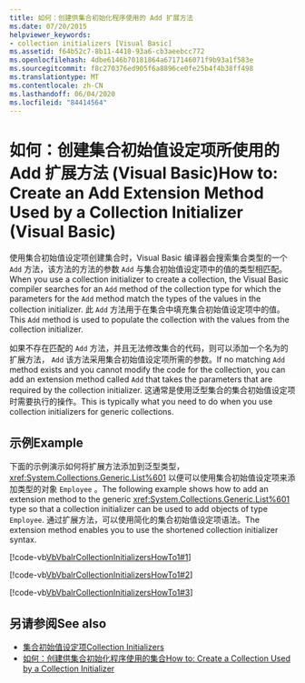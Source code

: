 ```yaml
---
title: 如何：创建供集合初始化程序使用的 Add 扩展方法
ms.date: 07/20/2015
helpviewer_keywords:
- collection initializers [Visual Basic]
ms.assetid: f64b52c7-8b11-4410-93a6-cb3aeebcc772
ms.openlocfilehash: 4dbe6146b70181864a6717146071f9b93a1f583e
ms.sourcegitcommit: f8c270376ed905f6a8896ce0fe25b4f4b38ff498
ms.translationtype: MT
ms.contentlocale: zh-CN
ms.lasthandoff: 06/04/2020
ms.locfileid: "84414564"
---
```

# <a name="how-to-create-an-add-extension-method-used-by-a-collection-initializer-visual-basic"></a><span data-ttu-id="55ec3-102">如何：创建集合初始值设定项所使用的 Add 扩展方法 (Visual Basic)</span><span class="sxs-lookup"><span data-stu-id="55ec3-102">How to: Create an Add Extension Method Used by a Collection Initializer (Visual Basic)</span></span>
<span data-ttu-id="55ec3-103">使用集合初始值设定项创建集合时，Visual Basic 编译器会搜索集合类型的一个 `Add` 方法，该方法的方法的参数 `Add` 与集合初始值设定项中的值的类型相匹配。</span><span class="sxs-lookup"><span data-stu-id="55ec3-103">When you use a collection initializer to create a collection, the Visual Basic compiler searches for an `Add` method of the collection type for which the parameters for the `Add` method match the types of the values in the collection initializer.</span></span> <span data-ttu-id="55ec3-104">此 `Add` 方法用于在集合中填充集合初始值设定项中的值。</span><span class="sxs-lookup"><span data-stu-id="55ec3-104">This `Add` method is used to populate the collection with the values from the collection initializer.</span></span>  
  
 <span data-ttu-id="55ec3-105">如果不存在匹配的 `Add` 方法，并且无法修改集合的代码，则可以添加一个名为的扩展方法， `Add` 该方法采用集合初始值设定项所需的参数。</span><span class="sxs-lookup"><span data-stu-id="55ec3-105">If no matching `Add` method exists and you cannot modify the code for the collection, you can add an extension method called `Add` that takes the parameters that are required by the collection initializer.</span></span> <span data-ttu-id="55ec3-106">这通常是使用泛型集合的集合初始值设定项时需要执行的操作。</span><span class="sxs-lookup"><span data-stu-id="55ec3-106">This is typically what you need to do when you use collection initializers for generic collections.</span></span>  
  
## <a name="example"></a><span data-ttu-id="55ec3-107">示例</span><span class="sxs-lookup"><span data-stu-id="55ec3-107">Example</span></span>  
 <span data-ttu-id="55ec3-108">下面的示例演示如何将扩展方法添加到泛型类型， <xref:System.Collections.Generic.List%601> 以便可以使用集合初始值设定项来添加类型的对象 `Employee` 。</span><span class="sxs-lookup"><span data-stu-id="55ec3-108">The following example shows how to add an extension method to the generic <xref:System.Collections.Generic.List%601> type so that a collection initializer can be used to add objects of type `Employee`.</span></span> <span data-ttu-id="55ec3-109">通过扩展方法，可以使用简化的集合初始值设定项语法。</span><span class="sxs-lookup"><span data-stu-id="55ec3-109">The extension method enables you to use the shortened collection initializer syntax.</span></span>  
  
 [!code-vb[VbVbalrCollectionInitializersHowTo1#1](~/samples/snippets/visualbasic/VS_Snippets_VBCSharp/VbVbalrCollectionInitializersHowTo1/VB/Module1.vb#1)]  
  
 [!code-vb[VbVbalrCollectionInitializersHowTo1#2](~/samples/snippets/visualbasic/VS_Snippets_VBCSharp/VbVbalrCollectionInitializersHowTo1/VB/Module1.vb#2)]  
  
 [!code-vb[VbVbalrCollectionInitializersHowTo1#3](~/samples/snippets/visualbasic/VS_Snippets_VBCSharp/VbVbalrCollectionInitializersHowTo1/VB/Module1.vb#3)]  
  
## <a name="see-also"></a><span data-ttu-id="55ec3-110">另请参阅</span><span class="sxs-lookup"><span data-stu-id="55ec3-110">See also</span></span>

- [<span data-ttu-id="55ec3-111">集合初始值设定项</span><span class="sxs-lookup"><span data-stu-id="55ec3-111">Collection Initializers</span></span>](index.md)
- [<span data-ttu-id="55ec3-112">如何：创建供集合初始化程序使用的集合</span><span class="sxs-lookup"><span data-stu-id="55ec3-112">How to: Create a Collection Used by a Collection Initializer</span></span>](how-to-create-a-collection-used-by-a-collection-initializer.md)
